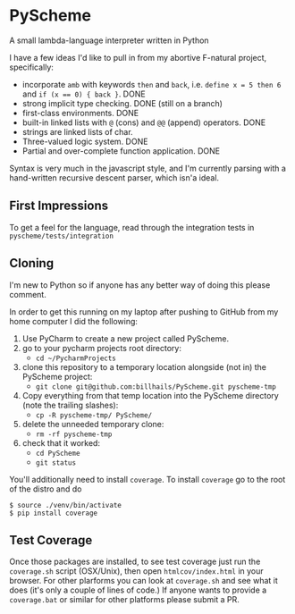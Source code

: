 # PyScheme

A small lambda-language interpreter written in Python

I have a few ideas I'd like to pull in from my abortive F-natural project,
specifically:

* incorporate `amb` with keywords `then` and `back`, i.e. `define x = 5 then 6`
and `if (x == 0) { back }`. DONE
* strong implicit type checking. DONE (still on a branch)
* first-class environments. DONE
* built-in linked lists with `@` (cons) and `@@` (append) operators. DONE
* strings are linked lists of char.
* Three-valued logic system. DONE
* Partial and over-complete function application. DONE

Syntax is very much in the javascript style, and I'm currently parsing with a hand-written recursive descent parser,
which isn'a ideal.

## First Impressions

To get a feel for the language, read through the integration tests in `pyscheme/tests/integration`

## Cloning

I'm new to Python so if anyone has any better way of doing this please comment.

In order to get this running on my laptop after pushing to GitHub from my home computer I did the following:

1. Use PyCharm to create a new project called PyScheme.
1. go to your pycharm projects root directory:
   * `cd ~/PycharmProjects`
1. clone this repository to a temporary location alongside (not in) the PyScheme project:
   * `git clone git@github.com:billhails/PyScheme.git pyscheme-tmp`
1. Copy everything from that temp location into the PyScheme directory (note the trailing slashes):
   * `cp -R pyscheme-tmp/ PyScheme/`
1. delete the unneeded temporary clone:
   * `rm -rf pyscheme-tmp`
1. check that it worked:
   * `cd PyScheme`
   * `git status`

You'll additionally need to install `coverage`. To install `coverage` go to the root of the distro and do
```
$ source ./venv/bin/activate
$ pip install coverage
```

## Test Coverage

Once those packages are installed, to see test coverage just run the `coverage.sh` script (OSX/Unix), then open
`htmlcov/index.html` in your browser. For other plarforms you can look at `coverage.sh` and see what it does (it's
only a couple of lines of code.) If anyone wants to provide a
 `coverage.bat` or similar for other platforms please
submit a PR.
